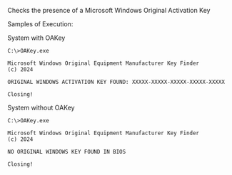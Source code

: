 Checks the presence of a  Microsoft Windows Original Activation Key

Samples of Execution:

System with OAKey

    C:\>OAKey.exe
    
    Microsoft Windows Original Equipment Manufacturer Key Finder
    (c) 2024
    
    ORIGINAL WINDOWS ACTIVATION KEY FOUND: XXXXX-XXXXX-XXXXX-XXXXX-XXXXX
    
    Closing!

System without OAKey

    C:\>OAKey.exe
    
    Microsoft Windows Original Equipment Manufacturer Key Finder
    (c) 2024
    
    NO ORIGINAL WINDOWS KEY FOUND IN BIOS
    
    Closing!
